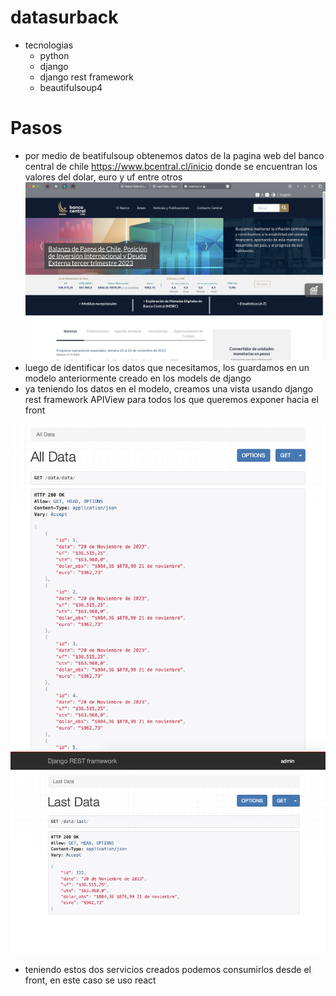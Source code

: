 # datasurback

- tecnologias
  - python
  - django
  - django rest framework
  - beautifulsoup4

# Pasos
- por medio de beatifulsoup obtenemos datos de la pagina web del banco central de chile 
https://www.bcentral.cl/inicio donde se encuentran los valores del dolar, euro y uf entre otros 
![Captura de pantalla 2023-11-20 a la(s) 22.19.11.png](images/imagen1.png)
- luego de identificar los datos que necesitamos, los guardamos en un modelo anteriormente creado 
en los models de django
- ya teniendo los datos en el modelo, creamos una vista usando django rest framework APIView para todos los
que queremos exponer hacia el front

![Captura de pantalla 2023-11-20 a la(s) 22.19.11.png](images/imagen2.png)
![Captura de pantalla 2023-11-20 a la(s) 22.19.11.png](images/imagen3.png)

- teniendo estos dos servicios creados podemos consumirlos desde el front, en este caso se uso react